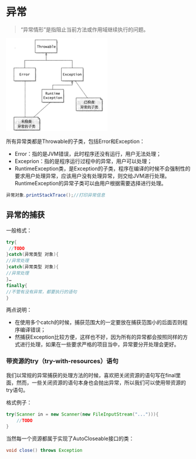 # 异常

> “异常情形”是指阻止当前方法或作用域继续执行的问题。

![](/assets/exception1.png)

所有异常类都是Throwable的子类，包括Error和Exception：

* Error：指的是JVM错误，此时程序还没有运行，用户无法处理；
* Exceprion：指的是程序运行过程中的异常，用户可以处理；
* RuntimeException类，是Exception的子类，程序在编译的时候不会强制性的要求用户处理异常，应该用户没有处理异常，则交给JVM进行处理。RuntimeException的异常子类可以由用户根据需要选择进行处理。

```java
异常对象.printStackTrace();//打印异常信息
```

## 异常的捕获

一般格式：

```java
try{
 //TODO
}catch(异常类型 对象){
//异常处理
}catch(异常类型 对象){
//异常处理
}…
finally{
//不管有没有异常，都要执行的语句
}
```

两点说明：

* 在使用多个catch的时候，捕获范围大的一定要放在捕获范围小的后面否则程序编译错误；
* 然捕获Exception比较方便，这样也不好，因为所有的异常都会按照同样的方式进行处理，如果在一些要求严格的项目当中，异常要分开处理会更好。

### 带资源的try（try-with-resources）语句

我们以常规的异常捕获的处理方法的时候，喜欢把关闭资源的语句写在final里面，然而，一些关闭资源的语句本身也会抛出异常，所以我们可以使用带资源的try语句。

格式例子：

```java
try(Scanner in = new Scanner(new FileInputStream("..."))){
    //TODO
}
```

当然每一个资源都属于实现了AutoCloseable接口的类：

```java
void close() throws Exception
```



